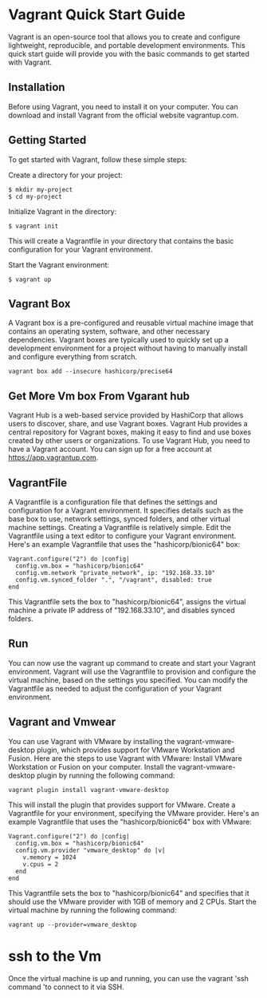 # Vagrant Quick Start Guide

Vagrant is an open-source tool that allows you to create and configure lightweight, reproducible, and portable development environments. This quick start guide will provide you with the basic commands to get started with Vagrant.

## Installation

Before using Vagrant, you need to install it on your computer. You can download and install Vagrant from the official website vagrantup.com.

## Getting Started

To get started with Vagrant, follow these simple steps:

Create a directory for your project:

```
$ mkdir my-project
$ cd my-project
```

Initialize Vagrant in the directory:
```
$ vagrant init
```



This will create a Vagrantfile in your directory that contains the basic configuration for your Vagrant environment.

Start the Vagrant environment:
```
$ vagrant up
```

## Vagrant Box
A Vagrant box is a pre-configured and reusable virtual machine image that contains an operating system, software, and other necessary dependencies. Vagrant boxes are typically used to quickly set up a development environment for a project without having to manually install and configure everything from scratch.
```
vagrant box add --insecure hashicorp/precise64
```

## Get More Vm box From Vgarant hub 
Vagrant Hub is a web-based service provided by HashiCorp that allows users to discover, share, and use Vagrant boxes. Vagrant Hub provides a central repository for Vagrant boxes, making it easy to find and use boxes created by other users or organizations.
To use Vagrant Hub, you need to have a Vagrant account. You can sign up for a free account at https://app.vagrantup.com. 

## VagrantFile
A Vagrantfile is a configuration file that defines the settings and configuration for a Vagrant environment. It specifies details such as the base box to use, network settings, synced folders, and other virtual machine settings.
Creating a Vagrantfile is relatively simple.
Edit the Vagrantfile using a text editor to configure your Vagrant environment. Here's an example Vagrantfile that uses the "hashicorp/bionic64" box:
```
Vagrant.configure("2") do |config|
  config.vm.box = "hashicorp/bionic64"
  config.vm.network "private_network", ip: "192.168.33.10"
  config.vm.synced_folder ".", "/vagrant", disabled: true
end
```
This Vagrantfile sets the box to "hashicorp/bionic64", assigns the virtual machine a private IP address of "192.168.33.10", and disables synced folders.

## Run 
You can now use the vagrant up command to create and start your Vagrant environment. Vagrant will use the Vagrantfile to provision and configure the virtual machine, based on the settings you specified. You can modify the Vagrantfile as needed to adjust the configuration of your Vagrant environment.

## Vagrant and Vmwear
You can use Vagrant with VMware by installing the vagrant-vmware-desktop plugin, which provides support for VMware Workstation and Fusion.
Here are the steps to use Vagrant with VMware:
Install VMware Workstation or Fusion on your computer.
Install the vagrant-vmware-desktop plugin by running the following command:
```
vagrant plugin install vagrant-vmware-desktop
```

This will install the plugin that provides support for VMware.
Create a Vagrantfile for your environment, specifying the VMware provider. Here's an example Vagrantfile that uses the "hashicorp/bionic64" box with VMware:
```
Vagrant.configure("2") do |config|
  config.vm.box = "hashicorp/bionic64"
  config.vm.provider "vmware_desktop" do |v|
    v.memory = 1024
    v.cpus = 2
  end
end

```
This Vagrantfile sets the box to "hashicorp/bionic64" and specifies that it should use the VMware provider with 1GB of memory and 2 CPUs.
Start the virtual machine by running the following command:
```
vagrant up --provider=vmware_desktop

```
#  ssh to the Vm
Once the virtual machine is up and running, you can use the vagrant 'ssh command 'to connect to it via SSH.


